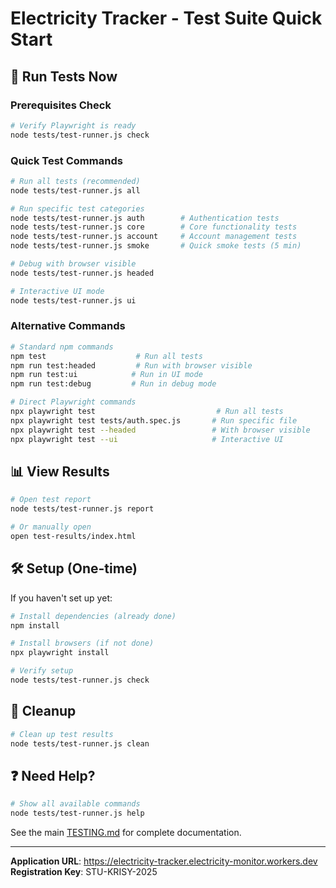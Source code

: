 # Electricity Tracker - Test Suite Quick Start

## 🚀 Run Tests Now

### Prerequisites Check
```bash
# Verify Playwright is ready
node tests/test-runner.js check
```

### Quick Test Commands

```bash
# Run all tests (recommended)
node tests/test-runner.js all

# Run specific test categories
node tests/test-runner.js auth        # Authentication tests
node tests/test-runner.js core        # Core functionality tests  
node tests/test-runner.js account     # Account management tests
node tests/test-runner.js smoke       # Quick smoke tests (5 min)

# Debug with browser visible
node tests/test-runner.js headed

# Interactive UI mode
node tests/test-runner.js ui
```

### Alternative Commands
```bash
# Standard npm commands
npm test                    # Run all tests
npm run test:headed         # Run with browser visible
npm run test:ui            # Run in UI mode
npm run test:debug         # Run in debug mode

# Direct Playwright commands
npx playwright test                           # Run all tests
npx playwright test tests/auth.spec.js       # Run specific file
npx playwright test --headed                 # With browser visible
npx playwright test --ui                     # Interactive UI
```

## 📊 View Results

```bash
# Open test report
node tests/test-runner.js report

# Or manually open
open test-results/index.html
```

## 🛠 Setup (One-time)

If you haven't set up yet:

```bash
# Install dependencies (already done)
npm install

# Install browsers (if not done)
npx playwright install

# Verify setup
node tests/test-runner.js check
```

## 🧹 Cleanup

```bash
# Clean up test results
node tests/test-runner.js clean
```

## ❓ Need Help?

```bash
# Show all available commands
node tests/test-runner.js help
```

See the main [TESTING.md](../TESTING.md) for complete documentation.

---

**Application URL**: https://electricity-tracker.electricity-monitor.workers.dev  
**Registration Key**: STU-KRISY-2025